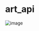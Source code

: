 # art_api
![image](https://user-images.githubusercontent.com/73005698/172745293-677e7df9-1088-43ae-abfc-e68bd36571f5.png)
